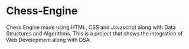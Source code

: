# Chess-Engine
Chess Engine made using HTML, CSS and Javascript along with Data Structures and Algorithms. This is a project that shows the integration of Web Development along with DSA.
